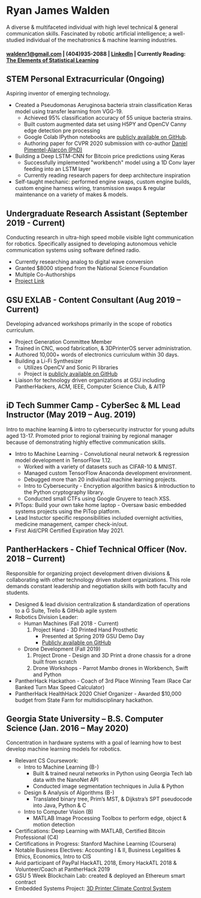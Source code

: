 # Ryan James Walden  
A diverse & multifaceted individual with high level technical & general communication skills. Fascinated by robotic artificial intelligence; a well-studied individual of the mechatronics & machine learning industries.

#### [waldenr1@gmail.com](mailto:waldenr1@gmail.com) | (404)935-2088 | [LinkedIn](https://www.linkedin.com/in/ryan-walden-28771a8b/) | Currently Reading: [The Elements of Statistical Learning](https://web.stanford.edu/~hastie/ElemStatLearn/printings/ESLII_print12.pdf)

## STEM Personal Extracurricular (Ongoing)
Aspiring inventor of emerging technology.
+ Created a Pseudomonas Aeruginosa bacteria strain classification Keras model using transfer learning from VGG-19.
	- Achieved 95% classification accuracy of 55 unique bacteria strains.
	- Built custom augmented data set using H5PY and OpenCV Canny edge detection pre processing
	- Google Colab IPython notebooks are [publicly available on GitHub](https://github.com/rjdoubleu/Pseudomonas-Aeruginosa-Colony-Classification).
	- Authoring paper for CVPR 2020 submission with co-author [Daniel Pimentel-Alarcón (PhD)](https://danielpimentel.github.io/)
+ Building a Deep LSTM-CNN for Bitcoin price predictions using Keras
	- Successfully implemented "workbench" model using a 1D Conv layer feeding into an LSTM layer
	- Currently reading research papers for deep architecture inspiration 
+ Self-taught mechanic: performed engine swaps, custom engine builds, custom engine harness wiring, transmission swaps & regular maintenance on a variety of makes & models.

## Undergraduate Research Assistant (September 2019 - Current)
Conducting research in ultra-high speed mobile visible light communication for robotics. Specifically assigned to developing autonomous vehicle communication systems using software defined radio.
+   Currently researching analog to digital wave conversion
+   Granted $8000 stipend from the National Science Foundation
+   Multiple Co-Authorships
+   [Project Link](https://sites.google.com/view/highspeedmobilevlc/home)

## GSU EXLAB - Content Consultant  (Aug 2019 – Current)
Developing advanced workshops primarily in the scope of robotics curriculum. 
+ Project Generation Committee Member
+ Trained in CNC, wood fabrication, & 3DPrinterOS server administration.
+ Authored 10,000+ words of electronics curriculum within 30 days.
+ Building a Li-Fi Synthesizer
	- Utilizes OpenCV and Sonic Pi libraries
	- Project is [publicly available on GitHub](https://github.com/rjdoubleu/Li-Fi-Synth)
+ Liaison for technology driven organizations at GSU including PantherHackers, ACM, IEEE, Computer Science Club, & AITP

## iD Tech Summer Camp - CyberSec & ML Lead Instructor  (May 2019 – Aug. 2019)
Intro to machine learning & intro to cybersecurity instructor for young adults aged 13-17. Promoted prior to regional training by regional manager because of demonstrating highly effective communication skills.
+   Intro to Machine Learning - Convolutional neural network & regression model development in TensorFlow 1.12. 
	- Worked with a variety of datasets such as CIFAR-10 & MNIST. 
	- Managed custom TensorFlow Anaconda development environment. 
	- Debugged more than 20 individual machine learning projects.
	+   Intro to Cybersecurity - Encryption algorithm basics & introduction to the Python cryptography library. 
	- Conducted small CTFs using Google Gruyere to teach XSS.
+   PiTops: Build your own take home laptop  - Oversaw basic embedded systems projects using the PiTop platform.
+   Lead Instuctor specific responsibilities included overnight activities, medicine management, camper check-in/out.
+   First Aid/CPR Certified Expiration May 2021.

## PantherHackers - Chief Technical Officer  (Nov. 2018 – Current)
Responsible for organizing project development driven divisions & collaborating with other technology driven student organizations. This role demands constant leadership and negotiation skills with both faculty and students.
+   Designed & lead division centralization & standardization of operations to a G Suite, Trello & GitHub agile system
+   Robotics Division Leader:
	- Human Machines (Fall 2018 - Current)
		1. Project Hand - 3D Printed Hand Prosthetic
			+ Presented at Spring 2019 GSU Demo Day
			+ [Publicly available on GitHub](https://github.com/rjdoubleu/Human-Machines)
	- Drone Development (Fall 2019)
		1. Project Drone - Design and 3D Print a drone chassis for a drone built from scratch
		1. Drone Workshops - Parrot Mambo drones in Workbench, Swift and Python
+   PantherHack Hackathon - Coach of 3rd Place Winning Team (Race Car Banked Turn Max Speed Calculator)
+   PantherHack HealthHack 2020 Chief Organizer - Awarded $10,000 budget from State Farm for multidisciplinary hackathon.

## Georgia State University – B.S. Computer Science  (Jan. 2016 – May 2020)
Concentration in hardware systems with a goal of learning how to best develop machine learning models  for robotics.
+ Relevant CS Coursework:
	+ Intro to Machine Learning (B-)
		+ Built & trained neural networks in Python using Georgia Tech lab data with the NanoNet API
		+ Conducted image segmentation techniques in Julia & Python
	+ Design & Analysis of Algorithms (B-)
		+ Translated binary tree, Prim’s MST, & Dijkstra’s SPT pseudocode into Java, Python & C
	+ Intro to Computer Vision (B)
		+ MATLAB Image Processing Toolbox to perform edge, object & motion detection
+ Certifications: Deep Learning with MATLAB, Certified Bitcoin Professional (C4)
+ Certifications in Progress: Stanford Machine Learning (Coursera)
+ Notable Business Electives: Accounting I & II, Business Legalities & Ethics, Economics, Intro to CIS
+ Avid participant of PayPal HackATL 2018, Emory HackATL 2018 & Volunteer/Coach at PantherHack 2019
+ GSU 5 Week Blockchain Lab: created & deployed an Ethereum smart contract
+ Embedded Systems Project: [3D Printer Climate Control System](https://github.com/rjdoubleu/3D-Printer-Climate-Control)

